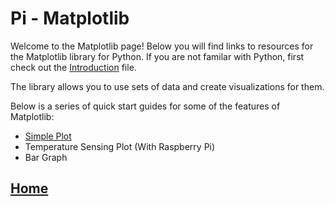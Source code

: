 # Pi - Matplotlib
Welcome to the Matplotlib page! Below you will find links to resources for the Matplotlib library for Python. If you are not familar with Python, first check out the [Introduction](https://drive.google.com/file/d/1UvFutoMyO2GhBT7_jwJtwIKtjdXP3Vv1/view?usp=sharing) file.

The library allows you to use sets of data and create visualizations for them. 

Below is a series of quick start guides for some of the features of Matplotlib:
- [Simple Plot](https://drive.google.com/file/d/1E3YngXbJ0o0ZGRcwVBfcmVvg_HTJ99x4/view?usp=sharing)
- Temperature Sensing Plot (With Raspberry Pi) 
- Bar Graph


## [Home](https://ninjachurros.github.io/fl-test/) 
